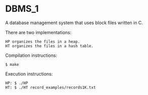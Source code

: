 # DBMS_1
A database management system that uses block files written in C. 

There are two implementations: 

    HP organizes the files in a heap. 
    HT organizes the files in a hash table.

Compilation instructions: 

    $ make


Execution instructions: 
    
    HP: $ ./HP
    HT: $ ./HT record_examples/records1K.txt
